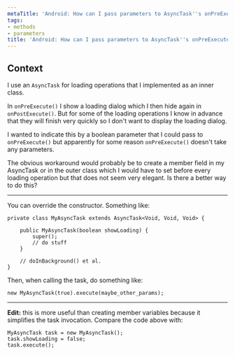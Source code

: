 ```yaml
---
metaTitle: 'Android: How can I pass parameters to AsyncTask''s onPreExecute()'
tags:
- methods
- parameters
title: 'Android: How can I pass parameters to AsyncTask''s onPreExecute()'
---
```


## Context

I use an `AsyncTask` for loading operations that I implemented as an inner class. 


In `onPreExecute()` I show a loading dialog which I then hide again in `onPostExecute()`. But for some of the loading operations I know in advance that they will finish very quickly so I don't want to display the loading dialog. 


I wanted to indicate this by a boolean parameter that I could pass to `onPreExecute()` but apparently for some reason `onPreExecute()` doesn't take any parameters.


The obvious workaround would probably be to create a member field in my AsyncTask or in the outer class which I would have to set before every loading operation but that does not seem very elegant. Is there a better way to do this?



---

You can override the constructor. Something like:



```
private class MyAsyncTask extends AsyncTask<Void, Void, Void> {

    public MyAsyncTask(boolean showLoading) {
        super();
        // do stuff
    }

    // doInBackground() et al.
}

```

Then, when calling the task, do something like:



```
new MyAsyncTask(true).execute(maybe_other_params);

```



---


**Edit:** this is more useful than creating member variables because it simplifies the task invocation. Compare the code above with:



```
MyAsyncTask task = new MyAsyncTask();
task.showLoading = false;
task.execute();

```
